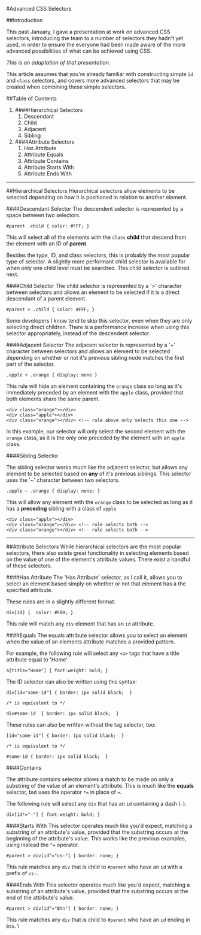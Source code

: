 #Advanced CSS Selectors

##Introduction

This past January, I gave a presentation at work on advanced CSS selectors, introducing the team to a number of selectors they hadn't yet used, in order to ensure the everyone had been made aware of the more advanced possibilities of what can be achieved using CSS. 

*This is an adaptation of that presentation.*

This article assumes that you're already familiar with constructing simple `id` and `class` selectors, and covers more advanced selectors that may be created when combining these simple selectors.  

##Table of Contents
1. ####Hierarchical Selectors
   1. Descendant
   2. Child
   3. Adjacent
   4. Sibling
2. ####Attribute Selectors
   1. Has Attribute
   2. Attribute Equals
   3. Attribute Contains
   4. Attribute Starts With
   5. Attribute Ends With
   
- - - 
##Hierarchical Selectors
Hierarchical selectors allow elements to be selected depending on how it is positioned in relation to another element. 

####Descendant Selector
The descendent selector is represented by a space between two selectors.

	#parent .child { color: #FFF; }

This will select all of the elements with the `class` **child** that descend from the element with an ID of **parent**. 
	
Besides the type, ID, and class selectors, this is probably the most popular type of selector.  A slightly more performant child selector is available for when only one child level must be searched. This child selector is outlined next. 

####Child Selector
The child selector is represented by a '>' character between selectors and allows an element to be selected if it is a direct descendant of a parent element. 

	#parent > .child { color: #FFF; }

Some developers I know tend to skip this selector, even when they are only selecting direct children. There is a performance increase when using this selector appropriately, instead of the descendent selector.

####Adjacent Selector
The adjacent selector is represented by a '+' character between selectors and allows an element to be selected depending on whether or not it's previous sibling node matches the first part of the selector.

	.apple + .orange { display: none }
	
This rule will hide an element containing the `orange` class so long as it's immediately preceded by an element with the `apple` class, provided that both elements share the same parent. 

	<div class="orange"></div>
	<div class="apple"></div>
	<div class="orange"></div> <!-- rule above only selects this one -->
	
In this example, our selector will only select the second element with the `orange` class, as it is the only one preceded by the element with an `apple` class. 

####Sibling Selector

The sibling selector works much like the adjacent selector, but allows any element to be selected based on **any** of it's previous siblings. This selector uses the '~' character between two selectors.

	.apple ~ .orange { display: none; }

This will allow any element with the `orange` class to be selected as long as it has a **preceding** sibling with a class of `apple`

	<div class="apple"></div>
	<div class="orange"></div> <!-- rule selects both -->
	<div class="orange"></div> <!-- rule selects both -->

- - -
##Attribute Selectors
While hierarchical selectors are the most popular selectors, there also exists great functionality in selecting elements based on the value of one of the element's attribute values. There exist a handful of these selectors.

####Has Attribute
The 'Has Attribute' selector, as I call it, allows you to select an element based simply on whether or not that element has a the specified attribute. 

These rules are in a slightly different format:

	div[id] {  color: #F00; }
	
This rule will match any `div` element that has an `id` attribute.

####Equals
The equals attribute selector allows you to select an element when the value of an elements attribute matches a provided pattern. 

For example, the following rule will select any `<a>` tags that have a title attribute equal to 'Home' 

	a[title="Home"] { font-weight: bold; }
	
The ID selector can also be written using this syntax: 

	div[id="some-id"] { border: 1px solid black;  } 
	
	/* is equivalent to */
	
	div#some-id  { border: 1px solid black;  }
	
These rules can also be written without the tag selector, too:
	
	[id="some-id"] { border: 1px solid black;  }
	
	/* is equivalent to */
	
	#some-id { border: 1px solid black;  }

####Contains

The attribute contains selector allows a match to be made on only a substring of the value of an element's attribute. This is much like the **equals** selector, but uses the operator `*=` in place of `=`. 

The following rule will select any `div` that has an `id` containing a dash (`-`).

	div[id*="-"] { font-weight: bold; } 
	
	
####Starts With
This selector operates much like you'd expect, matching a substring of an attribute's value, provided that the substring occurs at the beginning of the attribute's value. This works like the previous examples, using instead the `^=` operator. 

	#parent > div[id^="cs-"] { border: none; }
	
This rule matches any `div` that is child to `#parent` who have an `id` with a prefix of `cs-`.
	

####Ends With
This selector operates much like you'd expect, matching a substring of an attribute's value, provided that the substring occurs at the end of the attribute's value.

	#parent > div[id^="Btn"] { border: none; }
	
This rule matches any `div` that is child to `#parent` who have an `id` ending in `Btn`. \